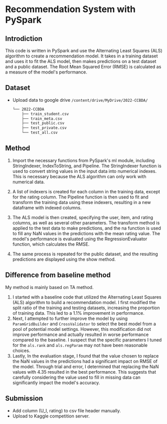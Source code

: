 # Recommendation System with PySpark

## Introdiction

This code is written in PySpark and use the Alternating Least Squares (ALS) algorithm to create a recommendation model. It takes in a training dataset and uses it to fit the ALS model, then makes predictions on a test dataset and a public dataset. The Root Mean Squared Error (RMSE) is calculated as a measure of the model's performance.

## Dataset

- Upload data to google drive ```/content/drive/MyDrive/2022-CCBDA/```

    ```txt
	└── 2022-CCBDA 
    	├── train_student.csv
    	├── train_meta.csv
    	├── test_public.csv
    	├── test_private.csv
    	└── test_all.csv
    ```

## Method
1. Import the necessary functions from PySpark's ml module, including StringIndexer, IndexToString, and Pipeline. The StringIndexer function is used to convert string values in the input data into numerical indexes. This is necessary because the ALS algorithm can only work with numerical data.

2. A list of indexers is created for each column in the training data, except for the rating column. The Pipeline function is then used to fit and transform the training data using these indexers, resulting in a new dataframe with indexed columns.

3. The ALS model is then created, specifying the user, item, and rating columns, as well as several other parameters. The transform method is applied to the test data to make predictions, and the na function is used to fill any NaN values in the predictions with the mean rating value. The model's performance is evaluated using the RegressionEvaluator function, which calculates the RMSE.

4. The same process is repeated for the public dataset, and the resulting predictions are displayed using the show method.

## Difference from baseline method
My method is mainly based on TA method.
1. I started with a baseline code that utilized the Alternating Least Squares (ALS) algorithm to build a recommendation model. I first modified the split ratio of the training and testing datasets, increasing the proportion of training data. This led to a 1.1% improvement in performance. 
2. Next, I attempted to further improve the model by using ```ParamGridBuilder``` and ```CrossValidator``` to select the best model from a pool of potential model settings. However, this modification did not improve performance and actually resulted in worse performance compared to the baseline. I suspect that the specific parameters I tuned for the ```als.rank``` and ```als.regParam``` may not have been reasonable choices.
3. Lastly, In the evaluation stage, I found that the value chosen to replace the NaN values in the predictions had a significant impact on RMSE of the model. Through trial and error, I determined that replacing the NaN values with 4.35 resulted in the best performance. This suggests that carefully considering the value used to fill in missing data can significantly impact the model's accuracy.

## Submission 
- Add column (U_I, rating) to csv file header manually.
- Upload to Kaggle competition server.